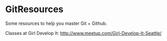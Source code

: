 GitResources
============

Some resources to help you master Git + Github.

Classes at Girl Develop It: http://www.meetup.com/Girl-Develop-It-Seattle/ 
